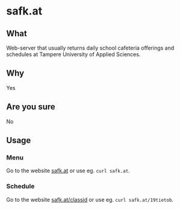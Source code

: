 # safk.at
## What
Web-server that usually returns daily school cafeteria offerings and schedules at Tampere University of Applied Sciences. 
## Why
Yes
## Are you sure
No
## Usage
### Menu
Go to the website [safk.at](https://safk.at) or use eg. `curl safk.at`.
### Schedule
Go to the website [safk.at/classid](https://safk.at/19tietob) or use eg. `curl safk.at/19tietob`. 
